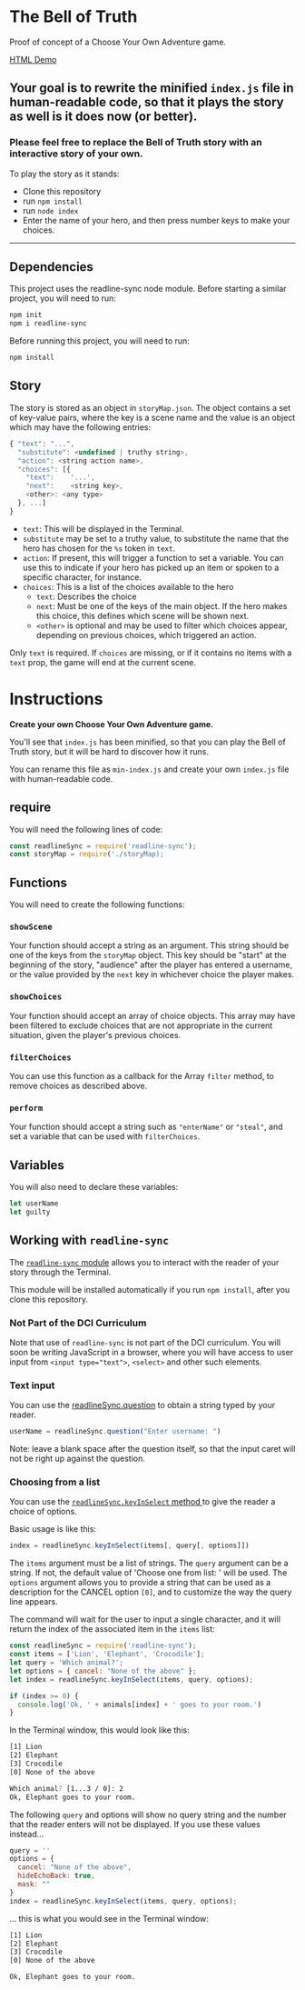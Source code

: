 # The Bell of Truth
Proof of concept of a Choose Your Own Adventure game.

[HTML Demo](https://funforks.github.io/choose-your-own-adventure)

## Your goal is to rewrite the minified `index.js` file in human-readable code, so that it plays the story as well is it does now  (or better).

### Please feel free to replace the Bell of Truth story with an interactive story of your own.

To play the story as it stands:
* Clone this repository
* run `npm install`
* run `node index`
* Enter the name of your hero, and then press number keys to make your choices.

---

## Dependencies
This project uses the readline-sync node module. Before starting
a similar project, you will need to run:

```bash
npm init
npm i readline-sync
```

Before running this project, you will need to run:

```bash
npm install
```

## Story
The story is stored as an object in `storyMap.json`. The object contains a set of key-value pairs, where the key is a scene name and the value is an object which may have the following entries:

```javascript
{ "text": "...",
  "substitute": <undefined | truthy string>,
  "action": <string action name>,
  "choices": [{
    "text":    '...',
    "next":    <string key>,
    <other>: <any type>
  }, ...]
}
```

* `text`: This will be displayed in the Terminal.
* `substitute` may be set to a truthy value, to substitute the name that the hero has chosen for the `%s` token in `text`.
* `action`: If present, this will trigger a function to set a variable. You can use this to indicate if your hero has picked up an item or spoken to a specific character, for instance.
* `choices`: This is a list of the choices available to the hero
  * `text`: Describes the choice
  * `next`: Must be one of the keys of the main object. If the hero makes this choice, this defines which scene will be shown next.
  * `<other>` is optional and may be used to filter which choices appear, depending on previous choices, which triggered an action.

Only `text` is required. If `choices` are missing, or if it contains no items with a `text` prop, the game will end at the current scene.

# Instructions
**Create your own Choose Your Own Adventure game.**

You'll see that `index.js` has been minified, so that you can play the Bell of Truth story, but it will be hard to discover how it runs.

You can rename this file as `min-index.js` and create your own `index.js` file with human-readable code.

## require
You will need the following lines of code:

```javascript
const readlineSync = require('readline-sync');
const storyMap = require('./storyMap);
```

## Functions
You will need to create the following functions:

### `showScene`
Your function should accept a string as an argument. This string should be one of the keys from the `storyMap` object. This key should be "start" at the beginning of the story, "audience" after the player has entered a username, or the value provided by the `next` key in whichever choice the player makes.

### `showChoices`
Your function should accept an array of choice objects. This array may have been filtered to exclude choices that are not appropriate in the current situation, given the player's previous choices.

### `filterChoices`
You can use this function as a callback for the Array `filter` method, to remove choices as described above.

### `perform`
Your function should accept a string such as `"enterName"` or `"steal"`, and set a variable that can be used with `filterChoices`.

## Variables
You will also need to declare these variables:

```javascript
let userName
let guilty
```

## Working with `readline-sync`

The [`readline-sync` module](https://www.npmjs.com/package/readline-sync) allows you to interact with the reader of your story through the Terminal.

This module will be installed automatically if you run `npm install`, after you clone this repository.

### Not Part of the DCI Curriculum

Note that use of `readline-sync` is not part of the DCI curriculum. You will soon be writing JavaScript in a browser, where you will have access to user input from `<input type="text">`, `<select>` and other such elements.

### Text input

You can use the [readlineSync.question](https://www.npmjs.com/package/readline-sync#basic-methods) to obtain a string typed by your reader.

```javascript
userName = readlineSync.question("Enter username: ")
```
Note: leave a blank space after the question itself, so that the input caret will not be right up against the question.

### Choosing from a list
You can use the [`readlineSync.keyInSelect` method ](https://www.npmjs.com/package/readline-sync#utility_methods-keyinselect) to give the reader a choice of options.

Basic usage is like this:
```javascript
index = readlineSync.keyInSelect(items[, query[, options]])
```

The `items` argument must be a list of strings.
The `query` argument can be a string. If not, the default value of 'Choose one from list: ' will be used.
The `options` argument allows you to provide a string that can be used as a description for the CANCEL option `[0]`, and to customize the way the query line appears.

The command will wait for the user to input a single character, and it will return the index of the associated item in the `items` list:

```javascript
const readlineSync = require('readline-sync');
const items = ['Lion', 'Elephant', 'Crocodile'];
let query = 'Which animal?';
let options = { cancel: "None of the above" };
let index = readlineSync.keyInSelect(items, query, options);

if (index >= 0) {
  console.log('Ok, ' + animals[index] + ' goes to your room.')
}
```

In the Terminal window, this would look like this:

```bash
[1] Lion
[2] Elephant
[3] Crocodile
[0] None of the above

Which animal? [1...3 / 0]: 2
Ok, Elephant goes to your room.
```

The following `query` and options will show no query string and the number that the reader enters will not be displayed. If you use these values instead...

```javascript
query = ''
options = {
  cancel: "None of the above",
  hideEchoBack: true,
  mask: ""
}
index = readlineSync.keyInSelect(items, query, options);
```

... this is what you would see in the Terminal window:

```bash
[1] Lion
[2] Elephant
[3] Crocodile
[0] None of the above

Ok, Elephant goes to your room.
```
